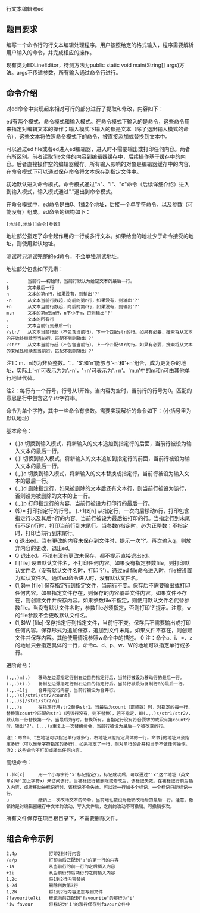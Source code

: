 行文本编辑器ed

##  题目要求
编写一个命令行的行文本编辑处理程序。用户按照给定的格式输入，程序需要解析用户输入的命令，并完成相应的操作。

现有类为EDLineEditor，待测方法为public static void main(String[] args)方法。args不传递参数，所有输入通过命令行进行。

## 命令介绍

对ed命令中实现起来相对可行的部分进行了提取和修改，内容如下：

ed有两个模式，命令模式和输入模式。在命令模式下输入的是命令，这些命令用来指定对编辑文本的操作；输入模式下输入的都是文本（除了退出输入模式的命令），这些文本将依照命令模式下的命令，被直接添加或替换到文本中。

可以通过ed file或者ed进入ed编辑器，进入时不需要输出或打印任何内容。两者有所区别。前者读取file文件的内容到编辑器缓存中，后续操作基于缓存中的内容。后者直接操作空的编辑器缓存。所有输入影响的对象是编辑器缓存中的内容，在命令模式下可以通过保存命令将文本保存到指定文件中。

初始默认进入命令模式。命令模式通过"a"、"i"、"c"命令（后续详细介绍）进入到输入模式，输入模式通过"."退出到命令模式。

在命令模式中，ed命令是由0、1或2个地址，后接一个单字符命令，以及参数（可能没有）组成。ed命令的结构如下：

	[地址[,地址]]命令[参数]

地址部分指定了命令起作用的一行或多行文本。如果给出的地址少于命令接受的地址，则使用默认地址。

测试时只测试完整的ed命令，不会单独测试地址。

地址部分包含如下元素：

	.		当前行——初始时，当前行默认为给定文本的最后一行。
	$		文本最后一行
	n		文本的第n行，如果没有，则输出'?'
	-n		从文本当前行数起，向前的第n行，如果没有，则输出'?'
	+n		从文本当前行数起，向后的第n行，如果没有，则输出'?'
	m,n		文本的第m到n行，n不小于m，否则输出'?'
	,		文本的所有行
	;		文本当前行到最后一行
	/str/	从文本当前行起（不包含当前行），下一个匹配str的行。如果有必要，搜索将从文本的开始处继续至当前行。匹配不到则输出'?'
	?str?	从文本当前行起（不包含当前行），上一个匹配str的行。如果有必要，搜索将从文本的末尾处继续至当前行。匹配不到则输出'?'

注1：m、n均为非负整数。'.'、'$'和'n'能够与'-n'和'+n'组合，成为更复杂的地址，实际上'-n'可表示为为'.-n'，'+n'可表示为'.+n'。'm,n'中的m和n可由其他单行地址代替。

注2：每行有一个行号，行号从1开始。当内容为空时，当前行的行号为0。匹配的意思是行中包含这个str字符串。

命令为单个字符，其中一些命令有参数。需要实现解析的命令如下：（小括号里为默认地址）

基本命令：

*	(.)a		切换到输入模式，将新输入的文本追加到指定行的后面，当前行被设为输入文本的最后一行。
*	(.)i		切换到输入模式，将新输入的文本追加到指定行的前面，当前行被设为输入文本的最后一行。
*	(.,.)c		切换到输入模式，将新输入的文本替换成指定行，当前行被设为输入文本的最后一行。
*	(.,.)d		删除指定行，如果被删除的文本后还有文本行，则当前行被设为该行，否则设为被删除的文本的上一行。
*	(.,.)p		打印指定行的内容，当前行被设为打印行的最后一行。
*	($)=		打印指定行的行号。
	(.+1)z[n]	从指定行，一次向后移动n行，打印包含指定行以及其后n行的内容。当前行被设为最后被打印的行。当指定行到末尾行不足n行时，打印当前行到末尾行。当参数n指定时，必为正整数；不指定时，打印当前行到末尾行。
*	q			退出ed。当有更改的内容未保存到文件时，提示一次'?'。再次输入q，则放弃内容的更改，退出ed。
*	Q			退出ed。不论有没有更改未保存，都不提示直接退出ed。
*	f [file]	设置默认文件名，不打印任何内容。如果没有指定参数file，则打印默认文件名（没有默认文件名时，打印'?'）。通过ed file命令进入时，file被设置为默认文件名。通过ed命令进入时，没有默认文件名。
*	(1,$)w [file]	保存指定行到指定文件，当前行不变。保存后不需要输出或打印任何内容。如果指定文件存在，则保存的内容覆盖文件内容。如果文件不存在，则创建文件并保存内容。如果参数file不指定，则使用默认文件名代替参数file。当没有默认文件名时，参数file必须指定，否则打印'?'提示。注意，w的file参数不会更改默认文件名。
*	(1,$)W [file]	保存指定行到指定文件，当前行不变。保存后不需要输出或打印任何内容。保存形式为追加保存，追加到文件末尾。如果文件不存在，则创建文件并保存内容。其他使用情况参照w命令中的描述。
0
	注：命令a、i、=、z的地址只会指定具体的一行，命令c、d、p、w、W的地址可以指定单行或多行。

进阶命令：

	(.,.)m(.)	移动左边源指定行到右边目的指定行后，当前行被设为移动行的最后一行。
	(.,.)t(.)	复制左边源指定行到右边目的指定行后，当前行被设为复制行0的最后一行。
	(.,.+1)j	合并指定行内容，当前行被设为合并行。
	(.,.)s[/str1/str2/count]
	(.,.)s[/str1/str2/g]
	(.,.)s		在指定行用str2替换str1。当最后为count（正整数）时，对指定的每一行，替换第count个匹配的str1（若该行没有，则不替换），若不指定，即(.,.)s/str1/str2/，默认每一行替换第一个。当最后为g时，替换所有。当指定行没有符合要求的或没有第count个时，输出'?'。(.,.)s重复上一次替换命令，当前行被设为最后一个被改变的行。

	注1：命令m、t左地址可以指定单行或多行，右地址只能指定具体的一行。命令j的地址只会指定多行（可以是单字符指定的多行），如果指定了一行，则对单行的合并相当于不做任何操作。
	注2：这些命令不打印或输出任何内容。

高级命令：

	(.)k[x]		用一个小写字符'x'标记指定行，标记成功后，可以通过"'x"这个地址（英文单引号'加上字符x）来访问该行。当被标记行被删除或修改后，该标记失效。在被标记行前后插入内容，或者移动被标记行时，该标记不会失效。可以对一行加多个标记，一个标记只能标记一行。
	u			撤销上一次改动文本的命令，当前地址被设为撤销改动后的最后一行。注意，撤销的是对编辑器缓存中文本的改动，写入文件后，之前的改动不可撤销。可撤销多次。

所有文件保存在项目根目录下，不需要删除文件。

##  组合命令示例

	2,4p			打印2到4行内容
	/a/p			打印向后匹配到'a'的第一行的内容
	-1a				从当前行的前一行的之后插入内容
	+2i				从当前行的后两行的之前插入内容
	1,2c			将1到2行内容替换
	$-2d			删除倒数第3行
	1,2W			将1到2行内容追加写到文件
	?favourite?ki	标记向前匹配到"favourite"的那行为'i'
	'iw favour		将标记为'i'的那行保存到favour文件中
	